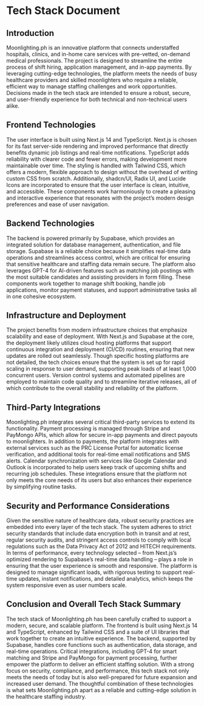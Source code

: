 # Tech Stack Document

## Introduction

Moonlighting.ph is an innovative platform that connects understaffed hospitals, clinics, and in-home care services with pre-vetted, on-demand medical professionals. The project is designed to streamline the entire process of shift hiring, application management, and in-app payments. By leveraging cutting-edge technologies, the platform meets the needs of busy healthcare providers and skilled moonlighters who require a reliable, efficient way to manage staffing challenges and work opportunities. Decisions made in the tech stack are intended to ensure a robust, secure, and user-friendly experience for both technical and non-technical users alike.

## Frontend Technologies

The user interface is built using Next.js 14 and TypeScript. Next.js is chosen for its fast server-side rendering and improved performance that directly benefits dynamic job listings and real-time notifications. TypeScript adds reliability with clearer code and fewer errors, making development more maintainable over time. The styling is handled with Tailwind CSS, which offers a modern, flexible approach to design without the overhead of writing custom CSS from scratch. Additionally, shadcn/UI, Radix UI, and Lucide Icons are incorporated to ensure that the user interface is clean, intuitive, and accessible. These components work harmoniously to create a pleasing and interactive experience that resonates with the project’s modern design preferences and ease of user navigation.

## Backend Technologies

The backend is powered primarily by Supabase, which provides an integrated solution for database management, authentication, and file storage. Supabase is a reliable choice because it simplifies real-time data operations and streamlines access control, which are critical for ensuring that sensitive healthcare and staffing data remain secure. The platform also leverages GPT-4 for AI-driven features such as matching job postings with the most suitable candidates and assisting providers in form filling. These components work together to manage shift booking, handle job applications, monitor payment statuses, and support administrative tasks all in one cohesive ecosystem.

## Infrastructure and Deployment

The project benefits from modern infrastructure choices that emphasize scalability and ease of deployment. With Next.js and Supabase at the core, the deployment likely utilizes cloud hosting platforms that support continuous integration and deployment (CI/CD) routines, ensuring that new updates are rolled out seamlessly. Though specific hosting platforms are not detailed, the tech choices ensure that the system is set up for rapid scaling in response to user demand, supporting peak loads of at least 1,000 concurrent users. Version control systems and automated pipelines are employed to maintain code quality and to streamline iterative releases, all of which contribute to the overall stability and reliability of the platform.

## Third-Party Integrations

Moonlighting.ph integrates several critical third-party services to extend its functionality. Payment processing is managed through Stripe and PayMongo APIs, which allow for secure in-app payments and direct payouts to moonlighters. In addition to payments, the platform integrates with external services such as the PRC License Portal for automatic license verification, and additional tools for real-time email notifications and SMS alerts. Calendar synchronization with services like Google Calendar and Outlook is incorporated to help users keep track of upcoming shifts and recurring job schedules. These integrations ensure that the platform not only meets the core needs of its users but also enhances their experience by simplifying routine tasks.

## Security and Performance Considerations

Given the sensitive nature of healthcare data, robust security practices are embedded into every layer of the tech stack. The system adheres to strict security standards that include data encryption both in transit and at rest, regular security audits, and stringent access controls to comply with local regulations such as the Data Privacy Act of 2012 and HITECH requirements. In terms of performance, every technology selected – from Next.js’s optimized rendering to Supabase’s real-time data handling – plays a role in ensuring that the user experience is smooth and responsive. The platform is designed to manage significant loads, with rigorous testing to support real-time updates, instant notifications, and detailed analytics, which keeps the system responsive even as user numbers scale.

## Conclusion and Overall Tech Stack Summary

The tech stack of Moonlighting.ph has been carefully crafted to support a modern, secure, and scalable platform. The frontend is built using Next.js 14 and TypeScript, enhanced by Tailwind CSS and a suite of UI libraries that work together to create an intuitive experience. The backend, supported by Supabase, handles core functions such as authentication, data storage, and real-time operations. Critical integrations, including GPT-4 for smart matching and Stripe and PayMongo for payment processing, further empower the platform to deliver an efficient staffing solution. With a strong focus on security, compliance, and performance, this tech stack not only meets the needs of today but is also well-prepared for future expansion and increased user demand. The thoughtful combination of these technologies is what sets Moonlighting.ph apart as a reliable and cutting-edge solution in the healthcare staffing industry.
